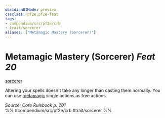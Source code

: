 ```yaml
---
obsidianUIMode: preview
cssclass: pf2e,pf2e-feat
tags:
- compendium/src/pf2e/crb
- trait/sorcerer
aliases: ["Metamagic Mastery (Sorcerer)"]
---
```

# Metamagic Mastery (Sorcerer)  *Feat 20*  
[sorcerer](Reference/Rules/Traits/sorcerer.md "Sorcerer Class Trait")  


Altering your spells doesn't take any longer than casting them normally. You can use [metamagic](metamagic.md "Metamagic General Trait") single actions as free actions.

*Source: Core Rulebook p. 201*  
%% #compendium/src/pf2e/crb #trait/sorcerer %%